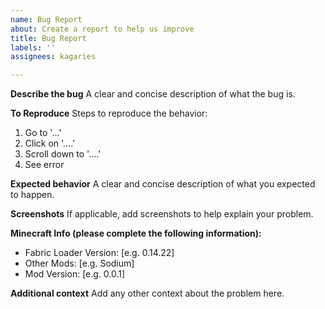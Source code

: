 ```yaml
---
name: Bug Report
about: Create a report to help us improve
title: Bug Report
labels: ''
assignees: kagaries

---
```


**Describe the bug**
A clear and concise description of what the bug is.

**To Reproduce**
Steps to reproduce the behavior:
1. Go to '...'
2. Click on '....'
3. Scroll down to '....'
4. See error

**Expected behavior**
A clear and concise description of what you expected to happen.

**Screenshots**
If applicable, add screenshots to help explain your problem.

**Minecraft Info (please complete the following information):**
 - Fabric Loader Version: [e.g. 0.14.22]
 - Other Mods: [e.g. Sodium]
 - Mod Version: [e.g. 0.0.1]

**Additional context**
Add any other context about the problem here.
